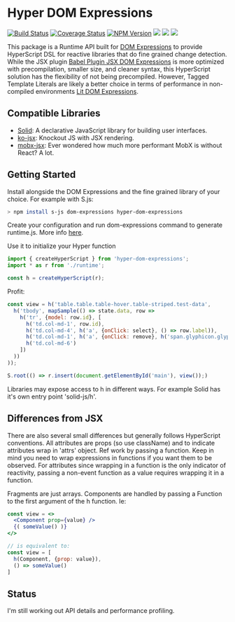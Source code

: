 # Hyper DOM Expressions

[![Build Status](https://img.shields.io/travis/com/ryansolid/hyper-dom-expressions.svg?style=flat)](https://travis-ci.com/ryansolid/hyper-dom-expressions)
[![Coverage Status](https://img.shields.io/coveralls/github/ryansolid/hyper-dom-expressions.svg?style=flat)](https://coveralls.io/github/ryansolid/hyper-dom-expressions?branch=master)
[![NPM Version](https://img.shields.io/npm/v/hyper-dom-expressions.svg?style=flat)](https://www.npmjs.com/package/hyper-dom-expressions)
![](https://img.shields.io/bundlephobia/minzip/hyper-dom-expressions.svg?style=flat)
![](https://img.shields.io/david/ryansolid/hyper-dom-expressions.svg?style=flat)
![](https://img.shields.io/npm/dt/hyper-dom-expressions.svg?style=flat)

This package is a Runtime API built for [DOM Expressions](https://github.com/ryansolid/dom-expressions) to provide HyperScript DSL for reactive libraries that do fine grained change detection. While the JSX plugin [Babel Plugin JSX DOM Expressions](https://github.com/ryansolid/babel-plugin-jsx-dom-expressions) is more optimized with precompilation, smaller size, and cleaner syntax, this HyperScript solution has the flexibility of not being precompiled. However, Tagged Template Literals are likely a better choice in terms of performance in non-compiled environments [Lit DOM Expressions](https://github.com/ryansolid/lit-dom-expressions).

## Compatible Libraries
* [Solid](https://github.com/ryansolid/solid): A declarative JavaScript library for building user interfaces.
* [ko-jsx](https://github.com/ryansolid/ko-jsx): Knockout JS with JSX rendering.
* [mobx-jsx](https://github.com/ryansolid/mobx-jsx): Ever wondered how much more performant MobX is without React? A lot.

## Getting Started

Install alongside the DOM Expressions and the fine grained library of your choice. For example with S.js:

```sh
> npm install s-js dom-expressions hyper-dom-expressions
```
Create your configuration and run dom-expressions command to generate runtime.js. More info [here](https://github.com/ryansolid/dom-expressions).

Use it to initialize your Hyper function
```js
import { createHyperScript } from 'hyper-dom-expressions';
import * as r from './runtime';

const h = createHyperScript(r);
```

Profit:
```js
const view = h('table.table.table-hover.table-striped.test-data',
  h('tbody', mapSample(() => state.data, row =>
    h('tr', {model: row.id}, [
      h('td.col-md-1', row.id),
      h('td.col-md-4', h('a', {onClick: select}, () => row.label)),
      h('td.col-md-1', h('a', {onClick: remove}, h('span.glyphicon.glyphicon-remove'))),
      h('td.col-md-6')
    ])
  ))
));

S.root(() => r.insert(document.getElementById('main'), view());)
```

Libraries may expose access to h in different ways. For example Solid has it's own entry point 'solid-js/h'.

## Differences from JSX

There are also several small differences but generally follows HyperScript conventions. All attributes are props (so use className) and to indicate attributes wrap in 'attrs' object. Ref work by passing a function. Keep in mind you need to wrap expressions in functions if you want them to be observed. For attributes since wrapping in a function is the only indicator of reactivity, passing a non-event function as a value requires wrapping it in a function.

Fragments are just arrays. Components are handled by passing a Function to the first argument of the h function. Ie:
```jsx
const view = <>
  <Component prop={value} />
  {( someValue() )}
</>

// is equivalent to:
const view = [
  h(Component, {prop: value}),
  () => someValue()
]
```

## Status

I'm still working out API details and performance profiling.